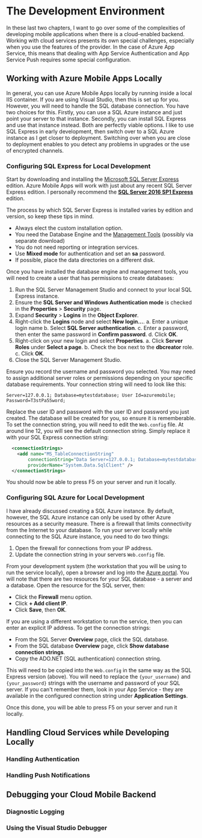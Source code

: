 # The Development Environment

In these last two chapters, I want to go over some of the complexities of developing mobile applications when there is a
cloud-enabled backend.  Working with cloud services presents its own special challenges, especially when you use the
features of the provider.  In the case of Azure App Service, this means that dealing with App Service Authentication
and App Service Push requires some special configuration.

## Working with Azure Mobile Apps Locally

In general, you can use Azure Mobile Apps locally by running inside a local IIS container.  If you are using
Visual Studio, then this is set up for you.  However, you will need to handle the SQL database connection.
You have two choices for this.  Firstly, you can use a SQL Azure instance and just point your server to that
instance.  Secondly, you can install SQL Express and use that instance instead.  Both are perfectly viable
options.  I like to use SQL Express in early development, then switch over to a SQL Azure instance as I get
closer to deployment.  Switching over when you are close to deployment enables to you detect any problems
in upgrades or the use of encrypted channels.

### Configuring SQL Express for Local Development

Start by downloading and installing the [Microsoft SQL Server Express][1] edition.  Azure Mobile Apps will work
with just about any recent SQL Server Express edition.  I personally recommend the
[**SQL Server 2016 SP1 Express**][2] edition.


The process by which SQL Server Express is installed varies by edition and version, so keep these tips in mind.

*  Always elect the custom installation option.
*  You need the Database Engine and the [Management Tools][3] (possibly via separate download)
*  You do not need reporting or integration services.
*  Use **Mixed mode** for authentication and set an **sa** password.
*  If possible, place the data directories on a different disk.

Once you have installed the database engine and management tools, you will need to create a user that has
permissions to create databases:

1.  Run the SQL Server Management Studio and connect to your local SQL Express instance.
2.  Ensure the **SQL Server and Windows Authentication mode** is checked in the **Properties** > **Security** page.
3.  Expand **Security** > **Logins** in the **Object Explorer**.
4.  Right-click the **Logins** node and select **New login...**.
    a.  Enter a unique login name
    b.  Select **SQL Server authentication**.
    c.  Enter a password, then enter the same password in **Confirm password**.
    d.  Click **OK**.
5.  Right-click on your new login and select **Properties**.
    a.  Click **Server Roles** under **Select a page**.
    b.  Check the box next to the **dbcreator** role.
    c. Click **OK**.
6.  Close the SQL Server Management Studio.

Ensure you record the username and password you selected.  You may need to assign additional server roles
or permissions depending on your specific database requirements.  Your connection string will need to look
like this:

```text
Server=127.0.0.1; Database=mytestdatabase; User Id=azuremobile; Password=T3stPa55word;
```

Replace the user ID and password with the user ID and password you just created.  The database will be created
for you, so ensure it is rememberable.  To set the connection string, you will need to edit the `Web.config`
file.  At around line 12, you will see the default connection string.  Simply replace it with your SQL Express
connection string:

```xml
  <connectionStrings>
    <add name="MS_TableConnectionString"
        connectionString="Data Server=127.0.0.1; Database=mytestdatabase; User Id=azuremobile; Password=T3stPa55word;"
        providerName="System.Data.SqlClient" />
  </connectionStrings>
```

You should now be able to press F5 on your server and run it locally.

### Configuring SQL Azure for Local Development

I have already discussed creating a SQL Azure instance.  By default, however, the SQL Azure instance
can only be used by other Azure resources as a security measure.  There is a firewall that limits
connectivity from the Internet to your database.  To run your server locally while connecting to the
SQL Azure instance, you need to do two things:

1.  Open the firewall for connections from your IP address.
2.  Update the connection string in your servers `Web.config` file.

From your development system (the workstation that you will be using to run the service locally),
open a browser and log into the [Azure portal].  You will note that there are two resources for your
SQL database - a server and a database.  Open the resource for the SQL server, then:

*  Click the **Firewall** menu option.
*  Click **+ Add client IP**.
*  Click **Save**, then **OK**.

If you are using a different workstation to run the service, then you can enter an explicit IP
address.  To get the connection strings:

*  From the SQL Server **Overview** page, click the SQL database.
*  From the SQL database **Overview** page, click **Show database connection strings**.
*  Copy the ADO.NET (SQL authentication) connection string.

This will need to be copied into the `Web.config` in the same way as the SQL Express version (above).
You will need to replace the `{your_username}` and `{your_password}` strings with the username and
password of your SQL server.  If you can't remember them, look in your App Service - they are available
in the configured connection string under **Application Settings**.

Once this done, you will be able to press F5 on your server and run it locally.

## Handling Cloud Services while Developing Locally

### Handling Authentication

### Handling Push Notifications

## Debugging your Cloud Mobile Backend

### Diagnostic Logging

### Using the Visual Studio Debugger

<!-- Links -->
[Azure portal]: https://portal.azure.com/
[1]: https://www.microsoft.com/en-us/sql-server/sql-server-editions-express
[2]: https://go.microsoft.com/fwlink/?LinkID=799012
[3]: https://docs.microsoft.com/en-us/sql/ssms/download-sql-server-management-studio-ssms

